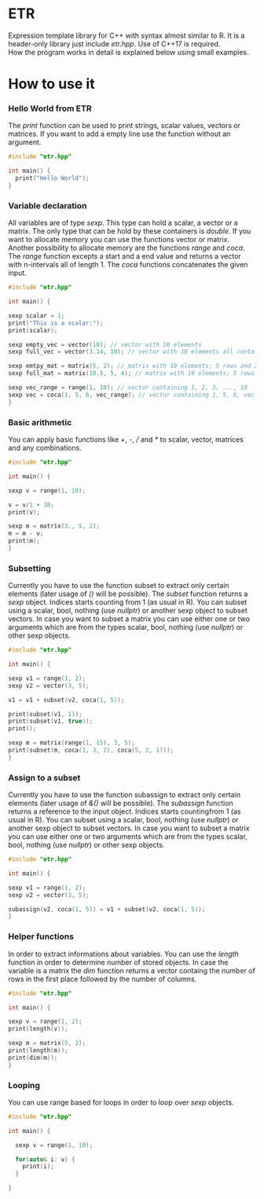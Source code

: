 # ETR

Expression template library for C++ with syntax almost similar to R. It is a header-only library just include *etr.hpp*. Use of C++17 is required. \
How the program works in detail is explained below using small examples. 

# How to use it

### Hello World from ETR

The *print* function can be used to print strings, scalar values, vectors or matrices. If you want to add a empty line use the function without an argument. 

```Cpp
#include "etr.hpp"

int main() {
  print("Hello World");
}
```

### Variable declaration

All variables are of type *sexp*. This type can hold a scalar, a vector or a matrix. The only type that can be hold by these containers is *double*. If you want to allocate memory you can use the functions vector or matrix. Another possibility to allocate memory are the functions *range* and *coca*. The *range* function excepts a start and a end value and returns a vector with n-intervals all of length 1. The *coca* functions concatenates the given input. 

```Cpp
#include "etr.hpp"

int main() {

sexp scalar = 1;
print("This is a scalar:");
print(scalar);

sexp empty_vec = vector(10); // vector with 10 elements
sexp full_vec = vector(3.14, 10); // vector with 10 elements all contain 3.14

sexp emtpy_mat = matrix(5, 2); // matrix with 10 elements; 5 rows and 2 cols
sexp full_mat = matrix(10.5, 5, 4); // matrix with 10 elements; 5 rows and 4 cols all contain 10.5

sexp vec_range = range(1, 10); // vector containing 1, 2, 3, ..., 10
sexp vec = coca(1, 5, 6, vec_range); // vector containing 1, 5, 6, vec_range
}
```

### Basic arithmetic

You can apply basic functions like *+*, *-*, */* and *\** to scalar, vector, matrices and any combinations. 

```Cpp
#include "etr.hpp"

int main() {

sexp v = range(1, 10);

v = v/1 + 10;
print(v);

sexp m = matrix(3., 5, 2);
m = m - v;
print(m);
}
```

### Subsetting

Currently you have to use the function subset to extract only certain elements (later usage of *()* will be possible). The *subset* function returns a *sexp* object. Indices starts counting from 1 (as usual in R). You can subset using a scalar, bool, nothing (use *nullptr*) or another sexp object to subset vectors. In case you want to subset a matrix you can use either one or two arguments which are from the types scalar, bool, nothing (use *nullptr*) or other sexp objects. 

```Cpp
#include "etr.hpp"

int main() {

sexp v1 = range(1, 2);
sexp v2 = vector(3, 5);

v1 = v1 + subset(v2, coca(1, 5));

print(subset(v1, 1));
print(subset(v1, true));
print();

sexp m = matrix(range(1, 15), 3, 5);
print(subset(m, coca(1, 3, 2), coca(5, 2, 1)));
}
```

### Assign to a subset

Currently you have to use the function subassign to extract only certain elements (later usage of *&()* will be possible). The *subassign* function returns a reference to the input object. Indices starts countingfrom 1 (as usual in R). You can subset using a scalar, bool, nothing (use *nullptr*) or another sexp object to subset vectors. In case you want to subset a matrix you can use either one or two arguments which are from the types scalar, bool, nothing (use *nullptr*) or other sexp objects. 

```Cpp
#include "etr.hpp"

int main() {

sexp v1 = range(1, 2);
sexp v2 = vector(3, 5);

subassign(v2, coca(1, 5)) = v1 + subset(v2, coca(1, 5));
}
```

### Helper functions

In order to extract informations about variables. You can use the *length* function in order to determine number of stored objects. In case the variable is a matrix the *dim* function returns a vector containg the number of rows in the first place followed by the number of columns. 

```Cpp
#include "etr.hpp"

int main() {

sexp v = range(1, 2);
print(length(v));

sexp m = matrix(5, 2);
print(length(m));
print(dim(m));
}
```


### Looping

You can use range based for loops in order to loop over *sexp* objects. 

```Cpp
#include "etr.hpp"

int main() {

  sexp v = range(1, 10);

  for(auto& i: v) {
    print(i);
  }

}

```


